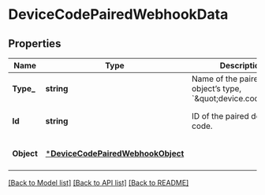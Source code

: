 # DeviceCodePairedWebhookData

## Properties

 Name       | Type                                                                   | Description                                                              | Notes                        
------------|------------------------------------------------------------------------|--------------------------------------------------------------------------|------------------------------
 **Type_**  | **string**                                                             | Name of the paired object’s type, &#x60;\&quot;device.code\&quot;&#x60;. | [optional] [default to null] 
 **Id**     | **string**                                                             | ID of the paired device code.                                            | [optional] [default to null] 
 **Object** | [***DeviceCodePairedWebhookObject**](DeviceCodePairedWebhookObject.md) |                                                                          | [optional] [default to null] 

[[Back to Model list]](../README.md#documentation-for-models) [[Back to API list]](../README.md#documentation-for-api-endpoints) [[Back to README]](../README.md)

